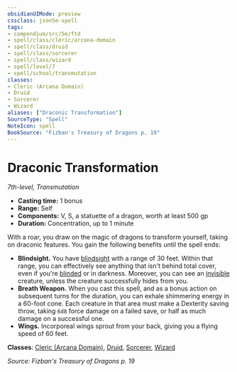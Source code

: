 ```yaml
---
obsidianUIMode: preview
cssclass: json5e-spell
tags:
- compendium/src/5e/ftd
- spell/class/cleric/arcana-domain
- spell/class/druid
- spell/class/sorcerer
- spell/class/wizard
- spell/level/7
- spell/school/transmutation
classes:
- Cleric (Arcana Domain)
- Druid
- Sorcerer
- Wizard
aliases: ["Draconic Transformation"]
SourceType: "Spell"
NoteIcon: spell
BookSource: "Fizban's Treasury of Dragons p. 19"
---
```

# Draconic Transformation
*7th-level, Transmutation*  

- **Casting time:** 1 bonus
- **Range:** Self
- **Components:** V, S, a statuette of a dragon, worth at least 500 gp
- **Duration:** Concentration, up to 1 minute

With a roar, you draw on the magic of dragons to transform yourself, taking on draconic features. You gain the following benefits until the spell ends:

- **Blindsight.** You have [blindsight](/2-Mechanics/CLI/rules/senses.md#blindsight) with a range of 30 feet. Within that range, you can effectively see anything that isn't behind total cover, even if you're [blinded](/2-Mechanics/CLI/rules/conditions.md#blinded) or in darkness. Moreover, you can see an [invisible](/2-Mechanics/CLI/rules/conditions.md#invisible) creature, unless the creature successfully hides from you.  
- **Breath Weapon.** When you cast this spell, and as a bonus action on subsequent turns for the duration, you can exhale shimmering energy in a 60-foot cone. Each creature in that area must make a Dexterity saving throw, taking `6d8` force damage on a failed save, or half as much damage on a successful one.  
- **Wings.** Incorporeal wings sprout from your back, giving you a flying speed of 60 feet.  

**Classes**: [Cleric (Arcana Domain)](/2-Mechanics/CLI/classes/cleric-arcana-domain-scag.md), [Druid](/2-Mechanics/CLI/classes/druid.md), [Sorcerer](/2-Mechanics/CLI/classes/sorcerer.md), [Wizard](/2-Mechanics/CLI/classes/wizard.md)

*Source: Fizban's Treasury of Dragons p. 19*